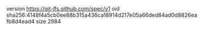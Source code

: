 version https://git-lfs.github.com/spec/v1
oid sha256:4148f4a5cb0ee88b315a436ca18914d217e05a66ded84ad0d8826eafb8d4ead4
size 2984
